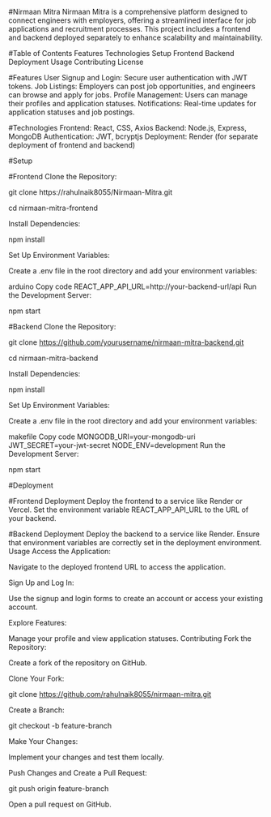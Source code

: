 #Nirmaan Mitra
Nirmaan Mitra is a comprehensive platform designed to connect engineers with employers, offering a streamlined interface for job applications and recruitment processes. This project includes a frontend and backend deployed separately to enhance scalability and maintainability.

#Table of Contents
Features
Technologies
Setup
Frontend
Backend
Deployment
Usage
Contributing
License

#Features
User Signup and Login: Secure user authentication with JWT tokens.
Job Listings: Employers can post job opportunities, and engineers can browse and apply for jobs.
Profile Management: Users can manage their profiles and application statuses.
Notifications: Real-time updates for application statuses and job postings.

#Technologies
Frontend: React, CSS, Axios
Backend: Node.js, Express, MongoDB
Authentication: JWT, bcryptjs
Deployment: Render (for separate deployment of frontend and backend)

#Setup

#Frontend
Clone the Repository:

git clone https://rahulnaik8055/Nirmaan-Mitra.git

cd nirmaan-mitra-frontend

Install Dependencies:

npm install

Set Up Environment Variables:

Create a .env file in the root directory and add your environment variables:

arduino
Copy code
REACT_APP_API_URL=http://your-backend-url/api
Run the Development Server:

npm start

#Backend
Clone the Repository:

git clone https://github.com/yourusername/nirmaan-mitra-backend.git

cd nirmaan-mitra-backend

Install Dependencies:

npm install

Set Up Environment Variables:

Create a .env file in the root directory and add your environment variables:

makefile
Copy code
MONGODB_URI=your-mongodb-uri
JWT_SECRET=your-jwt-secret
NODE_ENV=development
Run the Development Server:

npm start

#Deployment

#Frontend Deployment
Deploy the frontend to a service like Render or Vercel.
Set the environment variable REACT_APP_API_URL to the URL of your backend.

#Backend Deployment
Deploy the backend to a service like Render.
Ensure that environment variables are correctly set in the deployment environment.
Usage
Access the Application:

Navigate to the deployed frontend URL to access the application.

Sign Up and Log In:

Use the signup and login forms to create an account or access your existing account.

Explore Features:


Manage your profile and view application statuses.
Contributing
Fork the Repository:

Create a fork of the repository on GitHub.

Clone Your Fork:

git clone https://github.com/rahulnaik8055/nirmaan-mitra.git

Create a Branch:

git checkout -b feature-branch

Make Your Changes:

Implement your changes and test them locally.

Push Changes and Create a Pull Request:

git push origin feature-branch

Open a pull request on GitHub.









